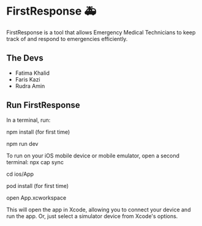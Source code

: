 
# FirstResponse :ambulance:
FirstResponse is a tool that allows Emergency Medical Technicians to keep track of and respond to emergencies efficiently.


## The Devs
* Fatima Khalid
* Faris Kazi
* Rudra Amin

## Run FirstResponse
In a terminal, run:


npm install (for first time)


npm run dev

To run on your iOS mobile device or mobile emulator, open a second terminal:
npx cap sync


cd ios/App



pod install (for first time)



open App.xcworkspace



This will open the app in Xcode, allowing you to connect your device and run the app. Or, just select a simulator device from Xcode's options.


